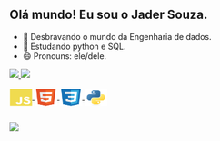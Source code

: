 ## Olá mundo! Eu sou o Jader Souza.

- 🔭 Desbravando o mundo da Engenharia de dados.
- 🌱 Estudando python e SQL.
- 😄 Pronouns: ele/dele.

<div>
  <a href="https://github.com/JaderSouza">
  <img height="180em" src="https://github-readme-stats.vercel.app/api?username=jadersouza&show_icons=true&theme=highcontrast&include_all_commits=true&count_private=true"/>
  <img height="180em" src="https://github-readme-stats.vercel.app/api/top-langs/?username=jadersouza&layout=compact&langs_count=7&theme=highcontrast"/>
</div>
  
  <div style="display: inline_block"><br>
  <img align="center" alt="Jader-Js" height="30" width="40" src="https://raw.githubusercontent.com/devicons/devicon/master/icons/javascript/javascript-plain.svg">
  <img align="center" alt="Jader-HTML" height="30" width="40" src="https://raw.githubusercontent.com/devicons/devicon/master/icons/html5/html5-original.svg">
  <img align="center" alt="Jader-CSS" height="30" width="40" src="https://raw.githubusercontent.com/devicons/devicon/master/icons/css3/css3-original.svg">
  <img align="center" alt="Jader-Python" height="30" width="40" src="https://raw.githubusercontent.com/devicons/devicon/master/icons/python/python-original.svg">
</div>

##  
  
<div>
    <a href="https://www.linkedin.com/in/jaderbsouza" target="_blank"><img src="https://img.shields.io/badge/-LinkedIn-%230077B5?style=for-the-badge&logo=linkedin&logoColor=white" target="_blank"></a>   
</div>

